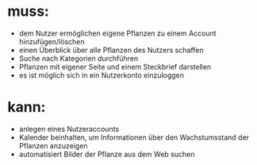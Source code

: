 
# muss:

- dem Nutzer ermöglichen eigene Pflanzen zu einem Account hinzufügen/löschen
- einen Überblick über alle Pflanzen des Nutzers schaffen
- Suche nach Kategorien durchführen
- Pflanzen mit eigener Seite und einem Steckbrief darstellen
- es ist möglich sich in ein Nutzerkonto einzuloggen

# kann:

- anlegen eines Nutzeraccounts
- Kalender beinhalten, um Informationen über den Wachstumsstand der Pflanzen anzuzeigen
- automatisiert Bilder der Pflanze aus dem Web suchen
